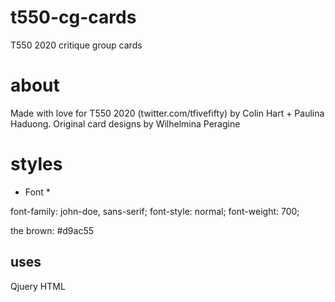 # t550-cg-cards
T550 2020 critique group cards


# about
Made with love for T550 2020 (twitter.com/tfivefifty) by Colin Hart + Paulina Haduong. Original card designs by Wilhelmina Peragine

# styles

* Font *

<link rel="stylesheet" href="https://use.typekit.net/qtz4loi.css">

font-family: john-doe, sans-serif;
font-style: normal;
font-weight: 700;

the brown: #d9ac55


## uses

Qjuery
HTML


